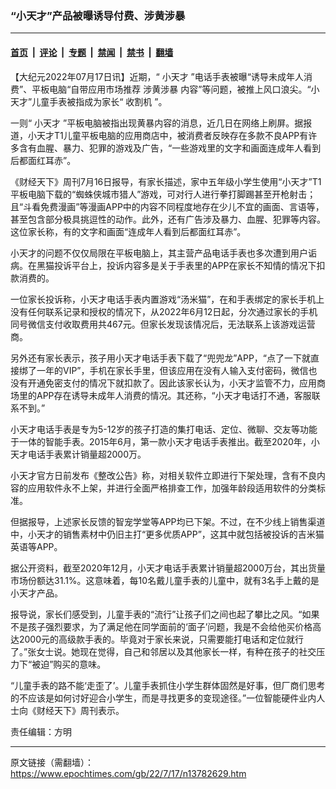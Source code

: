 ### “小天才”产品被曝诱导付费、涉黄涉暴

---

#### [首页](../../../..?n13782629) &nbsp;|&nbsp; [评论](../../../../../epoch-comment?n13782629) &nbsp;|&nbsp; [专题](../../../../../epoch-special?n13782629) &nbsp;|&nbsp; [禁闻](../../../../../epoch-news?n13782629) &nbsp;|&nbsp; [禁书](../../../../../books?n13782629) &nbsp;|&nbsp; [翻墙](https://github.com/gfw-breaker/nogfw/blob/master/README.md?n13782629)


<div class="post_content" id="artbody" itemprop="articleBody">
 <!-- article content begin -->
 <p>
  【大纪元2022年07月17日讯】近期，“
  <ok href="https://www.epochtimes.com/gb/tag/%E5%B0%8F%E5%A4%A9%E6%89%8D.html">
   小天才
  </ok>
  ”电话手表被曝“诱导未成年人消费”、平板电脑“自带应用市场推荐
  <ok href="https://www.epochtimes.com/gb/tag/%E6%B6%89%E9%BB%84%E6%B6%89%E6%9A%B4.html">
   涉黄涉暴
  </ok>
  内容”等问题，被推上风口浪尖。“小天才”儿童手表被指成为家长“
  <ok href="https://www.epochtimes.com/gb/tag/%E6%94%B6%E5%89%B2%E6%9C%BA.html">
   收割机
  </ok>
  ”。
 </p>
 <p>
  一则“
  <ok href="https://www.epochtimes.com/gb/tag/%E5%B0%8F%E5%A4%A9%E6%89%8D.html">
   小天才
  </ok>
  ”平板电脑被指出现黄暴内容的消息，近几日在网络上刷屏。据报道，小天才T1儿童平板电脑的应用商店中，被消费者反映存在多款不良APP有许多含有血腥、暴力、犯罪的游戏及广告，“一些游戏里的文字和画面连成年人看到后都面红耳赤”。
 </p>
 <p>
  《财经天下》周刊7月16日报导，有家长描述，家中五年级小学生使用“小天才”T1平板电脑下载的“蜘蛛侠城市猎人”游戏，可对行人进行拳打脚踢甚至开枪射击；且“斗看免费漫画”等漫画APP中的内容不同程度地存在少儿不宜的画面、言语等，甚至包含部分极具挑逗性的动作。此外，还有广告涉及暴力、血腥、犯罪等内容。这位家长称，有的文字和画面“连成年人看到后都面红耳赤”。
 </p>
 <p>
  小天才的问题不仅仅局限在平板电脑上，其主营产品电话手表也多次遭到用户诟病。在黑猫投诉平台上，投诉内容多是关于手表里的APP在家长不知情的情况下扣款消费的。
 </p>
 <p>
  一位家长投诉称，小天才电话手表内置游戏“汤米猫”，在和手表绑定的家长手机上没有任何联系记录和授权的情况下，从2022年6月12日起，分次通过家长的手机同号微信支付收取费用共467元。但家长发现该情况后，无法联系上该游戏运营商。
 </p>
 <p>
  另外还有家长表示，孩子用小天才电话手表下载了“兜兜龙”APP，“点了一下就直接绑了一年的VIP”，手机在家长手里，但该应用在没有人输入支付密码，微信也没有开通免密支付的情况下就扣款了。因此该家长认为，小天才监管不力，应用商场里的APP存在诱导未成年人消费的情况。其还称，“小天才电话打不通，客服联系不到。”
 </p>
 <p>
  小天才电话手表是专为5-12岁的孩子打造的集打电话、定位、微聊、交友等功能于一体的智能手表。2015年6月，第一款小天才电话手表推出。截至2020年，小天才电话手表累计销量超2000万。
 </p>
 <p>
  小天才官方日前发布《整改公告》称，对相关软件立即进行下架处理，含有不良内容的应用软件永不上架，并进行全面严格排查工作，加强年龄段适用软件的分类标准。
 </p>
 <p>
  但据报导，上述家长反馈的智宠学堂等APP均已下架。不过，在不少线上销售渠道中，小天才的销售素材中仍旧主打“更多优质APP”，这其中就包括被投诉的吉米猫英语等APP。
 </p>
 <p>
  据公开资料，截至2020年12月，小天才电话手表累计销量超2000万台，其出货量市场份额达31.1%。这意味着，每10名戴儿童手表的儿童中，就有3名手上戴的是小天才产品。
 </p>
 <p>
  报导说，家长们感受到，儿童手表的“流行”让孩子们之间也起了攀比之风。“如果不是孩子强烈要求，为了满足他在同学面前的‘面子’问题，我是不会给他买价格高达2000元的高级款手表的。毕竟对于家长来说，只需要能打电话和定位就行了。”张女士说。她现在觉得，自己和邻居以及其他家长一样，有种在孩子的社交压力下“被迫”购买的意味。
 </p>
 <p>
  “儿童手表的路不能‘走歪了’。儿童手表抓住小学生群体固然是好事，但厂商们思考的不应该是如何讨好迎合小学生，而是寻找更多的变现途径。”一位智能硬件业内人士向《财经天下》周刊表示。
 </p>
 <p>
  责任编辑：方明
 </p>
 <!-- article content end -->
 <div id="below_article_ad">
 </div>
</div>


---

原文链接（需翻墙）：https://www.epochtimes.com/gb/22/7/17/n13782629.htm